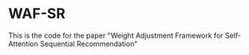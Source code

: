 # WAF-SR
This is the code for the paper "Weight Adjustment Framework for Self-Attention Sequential Recommendation"
